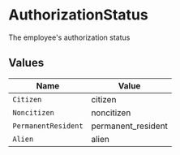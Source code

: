 # AuthorizationStatus

The employee's authorization status


## Values

| Name                | Value               |
| ------------------- | ------------------- |
| `Citizen`           | citizen             |
| `Noncitizen`        | noncitizen          |
| `PermanentResident` | permanent_resident  |
| `Alien`             | alien               |